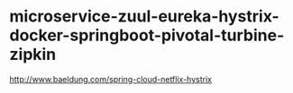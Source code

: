 # microservice-zuul-eureka-hystrix-docker-springboot-pivotal-turbine-zipkin



http://www.baeldung.com/spring-cloud-netflix-hystrix
